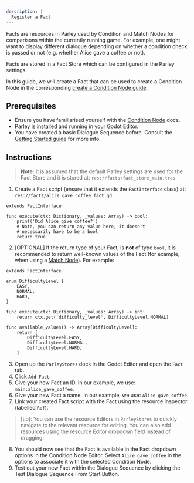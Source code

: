 ```yaml
---
description: |
  Register a Fact
---
```


Facts are resources in Parley used by Condition and Match Nodes for comparisons
within the currently running game. For example, one might want to display
different dialogue depending on whether a condition check is passed or not (e.g.
whether Alice gave a coffee or not).

Facts are stored in a Fact Store which can be configured in the Parley settings.

In this guide, we will create a Fact that can be used to create a Condition Node
in the corresponding
[create a Condition Node guide](./create-condition-node.md).

## Prerequisites

- Ensure you have familiarised yourself with the
  [Condition Node](../nodes/condition-node.md) docs.
- Parley is [installed](./installation.md) and running in your Godot Editor.
- You have created a basic Dialogue Sequence before. Consult the
  [Getting Started guide](./create-dialogue-sequence.md) for more info.

## Instructions

> **Note:** it is assumed that the default Parley settings are used for the Fact
> Store and it is stored at: `res://facts/fact_store_main.tres`

1. Create a Fact script (ensure that it extends the `FactInterface` class) at:
   `res://facts/alice_gave_coffee_fact.gd`

```gdscript
extends FactInterface

func execute(ctx: Dictionary, _values: Array) -> bool:
	print('Did Alice give coffee?')
	# Note, you can return any value here, it doesn't
	# necessarily have to be a bool
	return true
```

2. [OPTIONAL] If the return type of your Fact, is **not** of type `bool`, it is
   recommended to return well-known values of the Fact (for example, when using
   a [Match Node](../nodes/match-node.md)). For example:

```gdscript
extends FactInterface

enum DifficultyLevel {
	EASY,
	NORMAL,
	HARD,
}

func execute(ctx: Dictionary, _values: Array) -> int:
	return ctx.get('difficulty_level', DifficultyLevel.NORMAL)

func available_values() -> Array[DifficultyLevel]:
	return [
		DifficultyLevel.EASY,
		DifficultyLevel.NORMAL,
		DifficultyLevel.HARD,
	]
```

3. Open up the `ParleyStores` dock in the Godot Editor and open the `Fact` tab.
4. Click `Add Fact`.
5. Give your new Fact an ID. In our example, we use: `main:alice_gave_coffee`.
6. Give your new Fact a name. In our example, we use: `Alice gave coffee`.
7. Link your created Fact script with the Fact using the resource inspector
   (labelled `Ref`).

> [tip]: You can use the resource Editors in `ParleyStores` to quickly navigate
> to the relevant resource for editing. You can also add resources using the
> resource Editor dropdown field instead of dragging.

8. You should now see that the Fact is available in the Fact dropdown options in
   the Condition Node Editor. Select `Alice gave coffee` in the options to
   associate it with the selected Condition Node.
9. Test out your new Fact within the Dialogue Sequence by clicking the Test
   Dialogue Sequence From Start Button.
